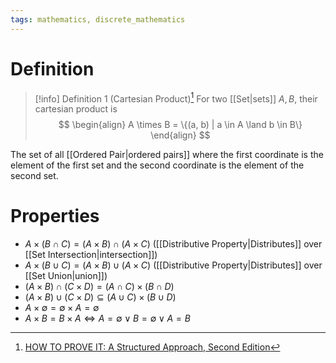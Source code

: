 ```yaml
---
tags: mathematics, discrete_mathematics
---
```


# Definition

> [!info] Definition 1 (Cartesian Product)[^1]
> For two [[Set|sets]] $A, B$, their cartesian product is
> $$
> \begin{align}
> A \times B = \{(a, b) | a \in A \land b \in B\}
> \end{align}
> $$

The set of all [[Ordered Pair|ordered pairs]] where the first coordinate is the element of the first set and the second coordinate is the element of the second set.

# Properties

- $A \times (B \cap C) = (A \times B) \cap (A \times C)$ ([[Distributive Property|Distributes]] over [[Set Intersection|intersection]])
- $A \times (B \cup C) = (A \times B) \cup (A \times C)$ ([[Distributive Property|Distributes]] over [[Set Union|union]])
- $(A \times B) \cap (C \times D) = (A \cap C) \times (B \cap D)$
- $(A \times B) \cup (C \times D) \subseteq (A \cup C) \times (B \cup D)$
- $A \times \emptyset = \emptyset \times A = \emptyset$
- $A \times B = B \times A \iff A = \emptyset \lor B = \emptyset \lor A = B$

[^1]: [HOW TO PROVE IT: A Structured Approach, Second Edition](zotero://open-pdf/library/items/THI2Q4PN?page=178)